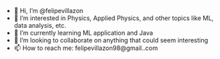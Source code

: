 - 👋 Hi, I’m @felipevillazon
- 👀 I’m interested in Physics, Applied Physics, and other topics like ML, data analysis, etc.
- 🌱 I’m currently learning ML application and Java
- 💞️ I’m looking to collaborate on anything that could seem interesting
- 📫 How to reach me: felipevillazon98@gmail..com

<!---
felipevillazon/felipevillazon is a ✨ special ✨ repository because its `README.md` (this file) appears on your GitHub profile.
You can click the Preview link to take a look at your changes.
--->
